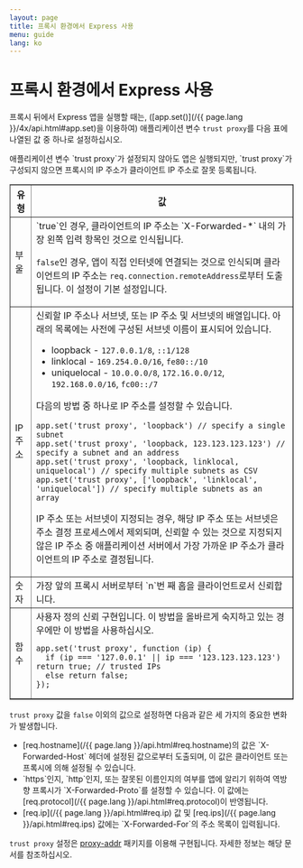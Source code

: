 ```yaml
---
layout: page
title: 프록시 환경에서 Express 사용
menu: guide
lang: ko
---
```


# 프록시 환경에서 Express 사용

프록시 뒤에서 Express 앱을 실행할 때는, ([app.set()](/{{ page.lang }}/4x/api.html#app.set)을 이용하여) 애플리케이션 변수 `trust proxy`를 다음 표에 나열된 값 중 하나로 설정하십시오.

<div class="doc-box doc-info" markdown="1">
애플리케이션 변수 `trust proxy`가 설정되지 않아도 앱은 실행되지만, `trust proxy`가 구성되지 않으면 프록시의 IP 주소가 클라이언트 IP 주소로 잘못 등록됩니다.
</div>

<table class="doctable" border="1" markdown="1">
  <thead><tr><th>유형</th><th>값</th></tr></thead>
  <tbody>
    <tr>
      <td>부울</td>
<td markdown="1">
`true`인 경우, 클라이언트의 IP 주소는 `X-Forwarded-*` 내의 가장 왼쪽 입력 항목인 것으로 인식됩니다.

`false`인 경우, 앱이 직접 인터넷에 연결되는 것으로 인식되며 클라이언트의 IP 주소는 `req.connection.remoteAddress`로부터 도출됩니다. 이 설정이 기본 설정입니다.
</td>
    </tr>
    <tr>
      <td>IP 주소</td>
<td markdown="1">
신뢰할 IP 주소나 서브넷, 또는 IP 주소 및 서브넷의 배열입니다. 아래의 목록에는 사전에 구성된 서브넷 이름이 표시되어 있습니다.

* loopback - `127.0.0.1/8`, `::1/128`
* linklocal - `169.254.0.0/16`, `fe80::/10`
* uniquelocal - `10.0.0.0/8`, `172.16.0.0/12`, `192.168.0.0/16`, `fc00::/7`

다음의 방법 중 하나로 IP 주소를 설정할 수 있습니다.

<pre>
<code class="language-js" translate="no">app.set('trust proxy', 'loopback') // specify a single subnet
app.set('trust proxy', 'loopback, 123.123.123.123') // specify a subnet and an address
app.set('trust proxy', 'loopback, linklocal, uniquelocal') // specify multiple subnets as CSV
app.set('trust proxy', ['loopback', 'linklocal', 'uniquelocal']) // specify multiple subnets as an array</code>
</pre>

IP 주소 또는 서브넷이 지정되는 경우, 해당 IP 주소 또는 서브넷은 주소 결정 프로세스에서 제외되며, 신뢰할 수 있는 것으로 지정되지 않은 IP 주소 중 애플리케이션 서버에서 가장 가까운 IP 주소가 클라이언트의 IP 주소로 결정됩니다.
</td>
    </tr>
    <tr>
      <td>숫자</td>
<td markdown="1">
가장 앞의 프록시 서버로부터 `n`번 째 홉을 클라이언트로서 신뢰합니다.
</td>
    </tr>
    <tr>
      <td>함수</td>
<td markdown="1">
사용자 정의 신뢰 구현입니다. 이 방법을 올바르게 숙지하고 있는 경우에만 이 방법을 사용하십시오.
<pre>
<code class="language-js" translate="no">app.set('trust proxy', function (ip) {
  if (ip === '127.0.0.1' || ip === '123.123.123.123') return true; // trusted IPs
  else return false;
});</code>
</pre>
</td>
    </tr>
  </tbody>
</table>

`trust proxy` 값을 `false` 이외의 값으로 설정하면 다음과 같은 세 가지의 중요한 변화가 발생합니다.

<ul>
  <li markdown="1">[req.hostname](/{{ page.lang }}/api.html#req.hostname)의 값은 `X-Forwarded-Host` 헤더에 설정된 값으로부터 도출되며, 이 값은 클라이언트 또는 프록시에 의해 설정될 수 있습니다.
  </li>
  <li markdown="1">`https`인지, `http`인지, 또는 잘못된 이름인지의 여부를 앱에 알리기 위하여 역방향 프록시가 `X-Forwarded-Proto`를 설정할 수 있습니다. 이 값에는 [req.protocol](/{{ page.lang }}/api.html#req.protocol)이 반영됩니다.
  </li>
  <li markdown="1">[req.ip](/{{ page.lang }}/api.html#req.ip) 값 및 [req.ips](/{{ page.lang }}/api.html#req.ips) 값에는 `X-Forwarded-For`의 주소 목록이 입력됩니다.
  </li>
</ul>

`trust proxy` 설정은 [proxy-addr](https://www.npmjs.com/package/proxy-addr) 패키지를 이용해 구현됩니다. 자세한 정보는 해당 문서를 참조하십시오.
